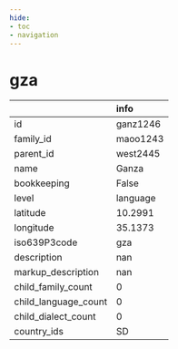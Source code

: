```yaml
---
hide:
- toc
- navigation
---
```

# gza
|                      | info     |
|:---------------------|:---------|
| id                   | ganz1246 |
| family_id            | maoo1243 |
| parent_id            | west2445 |
| name                 | Ganza    |
| bookkeeping          | False    |
| level                | language |
| latitude             | 10.2991  |
| longitude            | 35.1373  |
| iso639P3code         | gza      |
| description          | nan      |
| markup_description   | nan      |
| child_family_count   | 0        |
| child_language_count | 0        |
| child_dialect_count  | 0        |
| country_ids          | SD       |